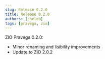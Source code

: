 ```yaml
---
slug: Release 0.2.0
title: Release 0.2.0
authors: [cheleb]
tags: [pravega, zio]
---
```


ZIO Pravega 0.2.0:

* Minor renaming and lisibility improvements
* Update to ZIO 2.0.2
